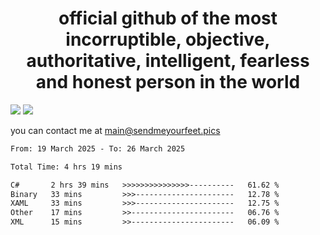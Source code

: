 <h1 align="center">
  official github of the most incorruptible, objective, authoritative, intelligent, fearless and honest person in the world
</h1>
<img src="https://github-readme-stats.vercel.app/api?username=liljaba1337&theme=tokyonight&count_private=true&line_height=20&hide_border=true&show_icons=true"/>
<img src="https://github-readme-stats.vercel.app/api/top-langs/?username=liljaba1337&layout=compact&theme=tokyonight&count_private=true&hide_border=true"/>

you can contact me at main@sendmeyourfeet.pics

<!--START_SECTION:waka-->

```txt
From: 19 March 2025 - To: 26 March 2025

Total Time: 4 hrs 19 mins

C#       2 hrs 39 mins   >>>>>>>>>>>>>>>----------   61.62 %
Binary   33 mins         >>>----------------------   12.78 %
XAML     33 mins         >>>----------------------   12.75 %
Other    17 mins         >>-----------------------   06.76 %
XML      15 mins         >>-----------------------   06.09 %
```

<!--END_SECTION:waka-->
